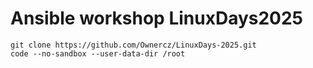 # Ansible workshop LinuxDays2025

```
git clone https://github.com/Ownercz/LinuxDays-2025.git
code --no-sandbox --user-data-dir /root
```

